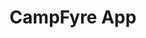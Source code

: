 ---
title: CampFyre App
pubDate: 2024-01-09
projectDuration: 1 Week
isDraft: true
description: A Rental Website
role: Jackie Ho
category: UX/UI
thumbnail: "../../images/portfolio/campsite/campsite.jpg"
alt: campsite
technology: hello
isLocked: false
cta: Learn more
deliverables: [Logo, Website]
carousel: []
hero: "../../images/portfolio/campsite/campsite.jpg"

---